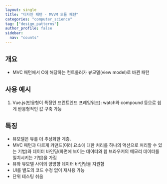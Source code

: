 ```yaml
---
layout: single
title: "디자인 패턴 - MVVM 모듈 패턴"
categories: "computer_science"
tag: ["design_patterns"]
author_profile: false
sidebar:
  nav: "counts"
---
```


## 개요

- MVC 패턴에서 C에 해당하는 컨트롤러가 뷰모델(view model)로 바뀐 패턴

## 사용 예시

1. Vue.js(반응형이 특징인 프런트엔드 프레임워크): watch와 compound 등으로 쉽게 반응형적인 값 구축 가능

## 특징

- 뷰모델은 뷰를 더 추상화한 계층.
- MVC 패턴과 다르게 커맨드(여러 요소에 대한 처리를 하나의 액션으로 처리할 수 있는 기법)와 데이터 바인딩(화면에 보이는 데이터와 웹 브라우저의 메모리 데이터를 일치시키는 기법)을 가짐
- 뷰와 뷰모델 사이의 양방향 데이터 바인딩을 지원함
- UI를 별도의 코드 수정 없이 재사용 가능
- 단위 테스팅 쉬움
